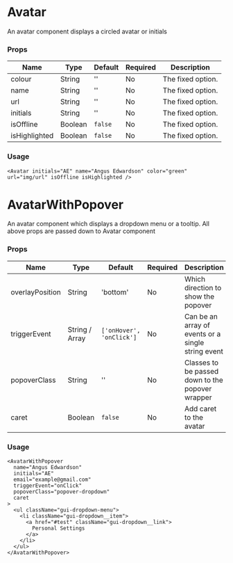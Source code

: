 # Avatar

An avatar component displays a circled avatar or initials

### Props

| Name          | Type    | Default | Required | Description       |
| ------------- | ------- | ------- | -------- | ----------------- |
| colour        | String  | ''      | No       | The fixed option. |
| name          | String  | ''      | No       | The fixed option. |
| url           | String  | ''      | No       | The fixed option. |
| initials      | String  | ''      | No       | The fixed option. |
| isOffline     | Boolean | `false` | No       | The fixed option. |
| isHighlighted | Boolean | `false` | No       | The fixed option. |

### Usage

```
<Avatar initials="AE" name="Angus Edwardson" color="green" url="img/url" isOffline isHighlighted />
```

# AvatarWithPopover

An avatar component which displays a dropdown menu or a tooltip. All above props are passed down to Avatar component

### Props

| Name            | Type           | Default                  | Required | Description                                        |
| --------------- | -------------- | ------------------------ | -------- | -------------------------------------------------- |
| overlayPosition | String         | 'bottom'                 | No       | Which direction to show the popover                |
| triggerEvent    | String / Array | `['onHover', 'onClick']` | No       | Can be an array of events or a single string event |
| popoverClass    | String         | ''                       | No       | Classes to be passed down to the popover wrapper   |
| caret           | Boolean        | `false`                  | No       | Add caret to the avatar                            |

### Usage

```
<AvatarWithPopover
  name="Angus Edwardson"
  initials="AE"
  email="example@gmail.com"
  triggerEvent="onClick"
  popoverClass="popover-dropdown"
  caret
>
  <ul className="gui-dropdown-menu">
    <li className="gui-dropdown__item">
      <a href="#test" className="gui-dropdown__link">
        Personal Settings
      </a>
    </li>
  </ul>
</AvatarWithPopover>
```
